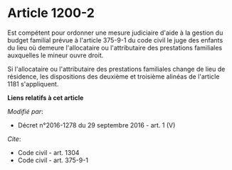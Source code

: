 # Article 1200-2

Est compétent pour ordonner une mesure judiciaire d'aide à la gestion du budget familial prévue à l'article 375-9-1 du code
civil le juge des enfants du lieu où demeure l'allocataire ou l'attributaire des prestations familiales auxquelles le mineur
ouvre droit. 

Si l'allocataire ou l'attributaire des prestations familiales change de lieu de résidence, les dispositions des deuxième et
troisième alinéas de l'article 1181 s'appliquent.

**Liens relatifs à cet article**

_Modifié par_:

  - Décret n°2016-1278 du 29 septembre 2016 - art. 1 (V)

_Cite_:

  - Code civil - art. 1304
  - Code civil - art. 375-9-1
